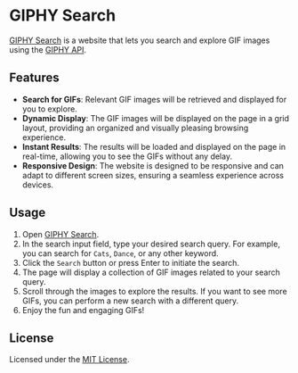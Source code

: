 # GIPHY Search

[GIPHY Search](https://jaroshevskii.github.io/giphy-search/) is a website that lets you search and explore GIF images using the [GIPHY API](https://developers.giphy.com/).

## Features

- **Search for GIFs**: Relevant GIF images will be retrieved and displayed for you to explore.
- **Dynamic Display**: The GIF images will be displayed on the page in a grid layout, providing an organized and visually pleasing browsing experience.
- **Instant Results**: The results will be loaded and displayed on the page in real-time, allowing you to see the GIFs without any delay.
- **Responsive Design**: The website is designed to be responsive and can adapt to different screen sizes, ensuring a seamless experience across devices.

## Usage

1. Open [GIPHY Search](https://jaroshevskii.github.io/giphy-search/).
2. In the search input field, type your desired search query. For example, you can search for `Cats`, `Dance`, or any other keyword.
3. Click the `Search` button or press Enter to initiate the search.
4. The page will display a collection of GIF images related to your search query.
5. Scroll through the images to explore the results. If you want to see more GIFs, you can perform a new search with a different query.
6. Enjoy the fun and engaging GIFs!

## License

Licensed under the [MIT License](LICENSE).
